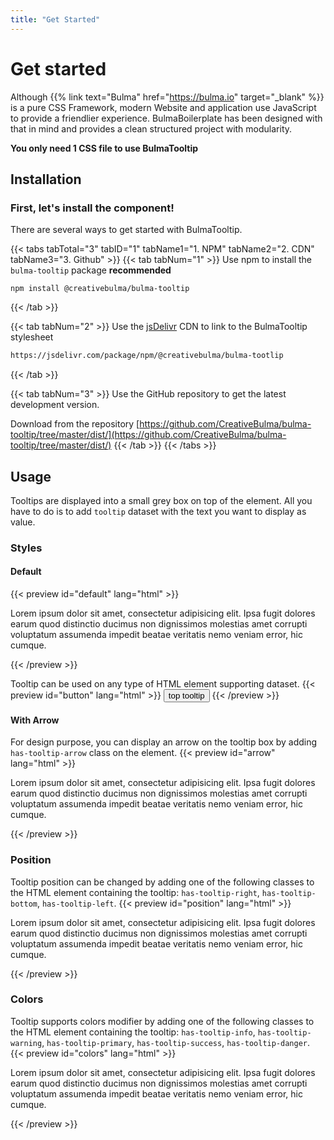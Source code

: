 ```yaml
---
title: "Get Started"
---
```


# Get started
Although {{% link text="Bulma" href="https://bulma.io" target="_blank" %}} is a pure CSS Framework, modern Website and application use JavaScript to provide a friendlier experience. BulmaBoilerplate has been designed with that in mind and provides a clean structured project with modularity.

**You only need 1 CSS file to use BulmaTooltip**

## Installation
### First, let's install the component!
There are several ways to get started with BulmaTooltip.

{{< tabs tabTotal="3" tabID="1" tabName1="1. NPM" tabName2="2. CDN" tabName3="3. Github" >}}
{{< tab tabNum="1" >}}
Use npm to install the `bulma-tooltip` package **recommended**
```shell
npm install @creativebulma/bulma-tooltip
```
{{< /tab >}}

{{< tab tabNum="2" >}}
Use the [jsDelivr](https://jsdelivr.com) CDN to link to the BulmaTooltip stylesheet
```html
https://jsdelivr.com/package/npm/@creativebulma/bulma-tootlip
```
{{< /tab >}}

{{< tab tabNum="3" >}}
Use the GitHub repository to get the latest development version.

Download from the repository [https://github.com/CreativeBulma/bulma-tooltip/tree/master/dist/](https://github.com/CreativeBulma/bulma-tooltip/tree/master/dist/)
{{< /tab >}}
{{< /tabs >}}

## Usage
Tooltips are displayed into a small grey box on top of the element. All you have to do is to add `tooltip` dataset with the text you want to display as value.

### Styles
#### Default
{{< preview id="default" lang="html" >}}
<p>Lorem ipsum dolor sit amet, <span data-tooltip="Tooltip content">consectetur adipisicing elit</span>. Ipsa fugit dolores earum quod distinctio ducimus non dignissimos molestias amet corrupti voluptatum assumenda impedit beatae veritatis nemo veniam error, hic cumque.</p>
{{< /preview >}}

Tooltip can be used on any type of HTML element supporting dataset.
{{< preview id="button" lang="html" >}}
<button class="button" data-tooltip="Tooltip Text">top tooltip</button>
{{< /preview >}}

#### With Arrow
For design purpose, you can display an arrow on the tooltip box by adding `has-tooltip-arrow` class on the element.
{{< preview id="arrow" lang="html" >}}
<p>Lorem ipsum dolor sit amet, <span class="has-tooltip-arrow" data-tooltip="Tooltip content">consectetur adipisicing elit</span>. Ipsa fugit dolores earum quod distinctio ducimus non dignissimos molestias amet corrupti voluptatum assumenda impedit beatae veritatis nemo veniam error, hic cumque.</p>
{{< /preview >}}

### Position
Tooltip position can be changed by adding one of the following classes to the HTML element containing the tooltip: `has-tooltip-right`, `has-tooltip-bottom`, `has-tooltip-left`.
{{< preview id="position" lang="html" >}}
<p>Lorem ipsum dolor sit amet, <span class="has-tooltip-arrow" data-tooltip="Tooltip content on top">consectetur adipisicing elit</span>. Ipsa fugit <span class="has-tooltip-arrow has-tooltip-right" data-tooltip="Right tooltip content">dolores</span> earum quod distinctio ducimus non dignissimos <span class="has-tooltip-arrow has-tooltip-bottom" data-tooltip="Bottom tooltip content">molestias</span> amet corrupti voluptatum assumenda impedit beatae <span class="has-tooltip-arrow has-tooltip-left" data-tooltip="Left tooltip content">veritatis</span> nemo veniam error, hic cumque.</p>
{{< /preview >}}

### Colors
Tooltip supports colors modifier by adding one of the following classes to the HTML element containing the tooltip: `has-tooltip-info`, `has-tooltip-warning`, `has-tooltip-primary`, `has-tooltip-success`, `has-tooltip-danger`.
{{< preview id="colors" lang="html" >}}
<p>Lorem ipsum <span class="has-tooltip-arrow has-tooltip-info" data-tooltip="Info tooltip content">dolor</span> sit amet, <span class="has-tooltip-arrow has-tooltip-warning" data-tooltip="Warning tooltip content">consectetur adipisicing elit</span>. Ipsa fugit <span class="has-tooltip-arrow has-tooltip-right has-tooltip-success" data-tooltip="Success tooltip content">dolores</span> earum quod distinctio ducimus non dignissimos <span class="has-tooltip-arrow has-tooltip-bottom has-tooltip-primary" data-tooltip="Primary tooltip content">molestias</span> amet corrupti voluptatum assumenda impedit beatae <span class="has-tooltip-arrow has-tooltip-left has-tooltip-danger" data-tooltip="Danger tooltip content">veritatis</span> nemo veniam error, hic cumque.</p>
{{< /preview >}}